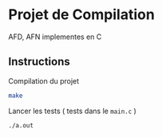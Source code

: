 # Projet de Compilation
AFD, AFN implementes en C

## Instructions
Compilation du projet
```bash
make
```

Lancer les tests ( tests dans le `main.c` )
```bash
./a.out
```

